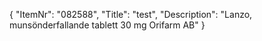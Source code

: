{
  "ItemNr": "082588",
  "Title": "test",
  "Description": "Lanzo, munsönderfallande tablett 30 mg Orifarm AB"
}